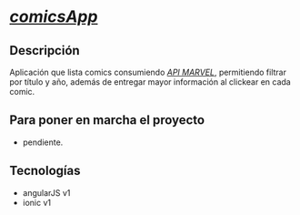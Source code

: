 # [*comicsApp*]()

## Descripción

Aplicación que lista comics consumiendo [*API MARVEL*](http://developer.marvel.com/), permitiendo filtrar por título y año, además
de entregar mayor información al clickear en cada comic.

## Para poner en marcha el proyecto
- pendiente.

## Tecnologías

- angularJS v1
- ionic v1
